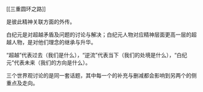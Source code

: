 [[三重圆环之路]]

是彼此精神关联方面的外传。

白纪元是对超越矛盾及问题的讨论与解决；白纪元人物对应精神层面更高一层的超越人物，是对他们理念的继承与升华。

“超越”代表过去（我们是什么），“逆流”代表当下（我们的处境是什么），“白纪元”代表未来（我们的方向是什么）。

三个世界观讨论的是同一套话题，其中每一个的补充与删减都会影响到另两个的侧重点及走向。